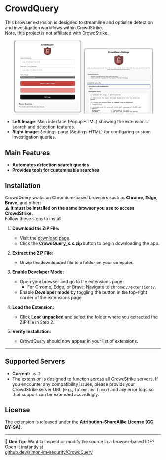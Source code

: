 # CrowdQuery

This browser extension is designed to streamline and optimise detection and investigation workflows within CrowdStrike.  
Note, this project is not affiliated with CrowdStrike.

<div align="center">
  <img src="https://github.com/simon-im-security/CrowdQuery/blob/main/Images/main.png" alt="Main Interface - Popup HTML" width="45%">
  <img src="https://github.com/simon-im-security/CrowdQuery/blob/main/Images/settings.png" alt="Settings Page - Settings HTML" width="45%">
</div>

- **Left Image**: Main interface (Popup HTML) showing the extension’s search and detection features.
- **Right Image**: Settings page (Settings HTML) for configuring custom investigation queries.

## Main Features

- **Automates detection search queries**
- **Provides tools for customisable searches**

## Installation

CrowdQuery works on Chromium-based browsers such as **Chrome**, **Edge**, **Brave**, and others.  
**⚠️ It must be installed on the same browser you use to access CrowdStrike.**  
Follow these steps to install:

1. **Download the ZIP File:**
   - Visit the [download page](https://github.com/simon-im-security/CrowdQuery/releases/tag/main).
   - Click the **CrowdQuery_x.x.zip** button to begin downloading the app.

2. **Extract the ZIP File:**
   - Unzip the downloaded file to a folder on your computer.

3. **Enable Developer Mode:**
   - Open your browser and go to the extensions page:
     - For Chrome, Edge, or Brave: Navigate to `chrome://extensions/`.
   - Enable **Developer mode** by toggling the button in the top-right corner of the extensions page.

4. **Load the Extension:**
   - Click **Load unpacked** and select the folder where you extracted the ZIP file in Step 2.

5. **Verify Installation:**
   - CrowdQuery should now appear in your list of extensions.

---

## Supported Servers

- **Current:** `us-2`  
- The extension is designed to function across all CrowdStrike servers. If you encounter any compatibility issues, please provide your CrowdStrike server URL (e.g., `falcon.us-1.xxx`) and any error logs so that support can be extended accordingly.

## License

The extension is released under the **Attribution-ShareAlike License (CC BY-SA)**.

---

**🧪 Dev Tip:** Want to inspect or modify the source in a browser-based IDE? Open it instantly at  
[github.dev/simon-im-security/CrowdQuery](https://github.dev/simon-im-security/CrowdQuery)